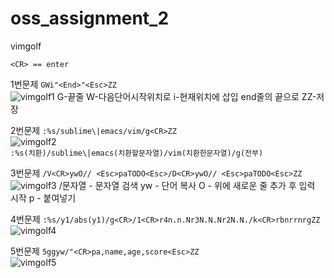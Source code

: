 # oss_assignment_2
vimgolf

`<CR> == enter`


1번문제
`GWi"<End>"<Esc>ZZ` \
![vimgolf1](https://user-images.githubusercontent.com/31243549/144703271-921b527f-e216-4d86-aa1a-cc7242fe1499.gif)
G-끝줄
W-다음단어시작위치로
i-현재위치에 삽입
end줄의 끝으로
ZZ-저장


2번문제
`:%s/sublime\|emacs/vim/g<CR>ZZ`\
![vimgolf2](https://user-images.githubusercontent.com/31243549/144701786-57c630d0-d518-495d-9a56-77a51ef7f612.gif)\
`:%s(치환)/sublime\|emacs(치환할문자열)/vim(치환한문자열)/g(전부)`


3번문제
`/V<CR>ywO// <Esc>paTODO<Esc>/D<CR>ywO// <Esc>paTODO<Esc>ZZ` \
![vimgolf3](https://user-images.githubusercontent.com/31243549/144703408-efafcd9b-ed55-4473-b73c-5dd65d978eda.gif)
/문자열 - 문자열 검색
yw - 단어 복사
O - 위에 새로운 줄 추가 후 입력 시작
p - 붙여넣기


4번문제
`:%s/y1/abs(y1)/g<CR>/1<CR>r4n.n.Nr3N.N.Nr2N.N./k<CR>rbnrrnrgZZ` \
![vimgolf4](https://user-images.githubusercontent.com/31243549/144703052-1a5f9c07-7d44-432e-af8b-8afb5a38cb4b.gif)


5번문제
`5ggyw/"<CR>pa,name,age,score<Esc>ZZ` \
![vimgolf5](https://user-images.githubusercontent.com/31243549/144703242-39bc314e-fd79-40ba-9e41-05270e192b1a.gif)
